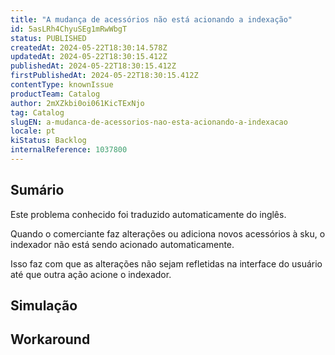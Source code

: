 ```yaml
---
title: "A mudança de acessórios não está acionando a indexação"
id: 5asLRh4ChyuSEg1mRwWbgT
status: PUBLISHED
createdAt: 2024-05-22T18:30:14.578Z
updatedAt: 2024-05-22T18:30:15.412Z
publishedAt: 2024-05-22T18:30:15.412Z
firstPublishedAt: 2024-05-22T18:30:15.412Z
contentType: knownIssue
productTeam: Catalog
author: 2mXZkbi0oi061KicTExNjo
tag: Catalog
slugEN: a-mudanca-de-acessorios-nao-esta-acionando-a-indexacao
locale: pt
kiStatus: Backlog
internalReference: 1037800
---
```


## Sumário

<div class="alert alert-info">
  <p>Este problema conhecido foi traduzido automaticamente do inglês.</p>
</div>


Quando o comerciante faz alterações ou adiciona novos acessórios à sku, o indexador não está sendo acionado automaticamente.

Isso faz com que as alterações não sejam refletidas na interface do usuário até que outra ação acione o indexador.

## Simulação



## Workaround



